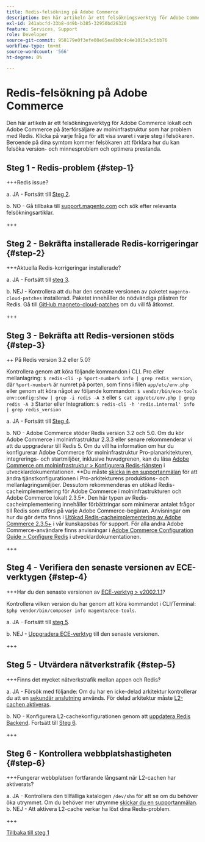 ```yaml
---
title: Redis-felsökning på Adobe Commerce
description: Den här artikeln är ett felsökningsverktyg för Adobe Commerce lokalt och Adobe Commerce på återförsäljare av molninfrastruktur som har problem med Redis. Klicka på varje fråga för att visa svaret i varje steg i felsökaren. Beroende på dina symtom och din konfiguration visar felsökaren hur du felsöker version- och minnesproblem och optimerar prestanda.
exl-id: 241abcfd-33b8-449b-b385-32950bd26320
feature: Services, Support
role: Developer
source-git-commit: 958179e0f3efe08e65ea8b0c4c4e1015e3c5bb76
workflow-type: tm+mt
source-wordcount: '566'
ht-degree: 0%

---
```


# Redis-felsökning på Adobe Commerce

Den här artikeln är ett felsökningsverktyg för Adobe Commerce lokalt och Adobe Commerce på återförsäljare av molninfrastruktur som har problem med Redis. Klicka på varje fråga för att visa svaret i varje steg i felsökaren. Beroende på dina symtom kommer felsökaren att förklara hur du kan felsöka version- och minnesproblem och optimera prestanda.

## Steg 1 - Redis-problem {#step-1}

+++Redis issue?

a. JA - Fortsätt till [Steg 2](#step2)</a>.

b. NO - Gå tillbaka till [support.magento.com](https://support.magento.com/hc/en-us) och sök efter relevanta felsökningsartiklar.

+++

## Steg 2 - Bekräfta installerade Redis-korrigeringar {#step-2}

+++Aktuella Redis-korrigeringar installerade?

a. JA - Fortsätt till [steg 3](#step3)</a>.

b. NEJ - Kontrollera att du har den senaste versionen av paketet `magento-cloud-patches` installerad. Paketet innehåller de nödvändiga plåstren för Redis. Gå till [GitHub magneto-cloud-patches](https://github.com/magento/magento-cloud-patches/) om du vill få åtkomst.

+++

## Steg 3 - Bekräfta att Redis-versionen stöds {#step-3}

++ På Redis version 3.2 eller 5.0?

Kontrollera genom att köra följande kommandon i CLI. Pro eller mellanlagring: `$ redis-cli -p %port-number% info | grep redis_version`, där `%port-number%` är numret på porten, som finns i filen `app/etc/env.php` eller genom att köra något av följande kommandon: `$ vendor/bin/ece-tools env:config:show | grep -i redis -A 3` eller `$ cat app/etc/env.php | grep redis -A 3` Starter eller Integration: `$ redis-cli -h 'redis.internal' info | grep redis_version`

a. JA - Fortsätt till [Steg 4](#step4).

b. NO - Adobe Commerce stöder Redis version 3.2 och 5.0. Om du kör Adobe Commerce i molninfrastruktur 2.3.3 eller senare rekommenderar vi att du uppgraderar till Redis 5. Om du vill ha information om hur du konfigurerar Adobe Commerce för molninfrastruktur Pro-planarkitekturen, integrerings- och startmiljöer, inklusive huvudgrenen, kan du läsa [Adobe Commerce om molninfrastruktur > Konfigurera Redis-tjänsten](https://devdocs.magento.com/cloud/project/services-redis.html)</a> i utvecklardokumentationen. **Du måste [skicka in en supportanmälan](/help/help-center-guide/help-center/magento-help-center-user-guide.md#submit-ticket) för att ändra tjänstkonfigurationen i Pro-arkitekturens produktions- och mellanlagringsmiljöer. Dessutom rekommenderas en utökad Redis-cacheimplementering för Adobe Commerce i molninfrastrukturen och Adobe Commerce lokalt 2.3.5+. Den här typen av Redis-cacheimplementering innehåller förbättringar som minimerar antalet frågor till Redis som utförs på varje Adobe Commerce-begäran. Anvisningar om hur du gör detta finns i [Utökad Redis-cacheimplementering av Adobe Commerce 2.3.5+](https://support.magento.com/hc/en-us/articles/360049292532) i vår kunskapsbas för support. För alla andra Adobe Commerce-användare finns anvisningar i [Adobe Commerce Configuration Guide > Configure Redis](https://devdocs.magento.com/guides/v2.4/config-guide/redis/config-redis.html) i utvecklardokumentationen.

+++

## Steg 4 - Verifiera den senaste versionen av ECE-verktygen {#step-4}

+++Har du den senaste versionen av [ECE-verktyg > v2002.1.1](https://github.com/magento/ece-tools/releases)?

Kontrollera vilken version du har genom att köra kommandot i CLI/Terminal: `$php vendor/bin/composer info magento/ece-tools`.

a. JA - Fortsätt till [steg 5](#step5).

b. NEJ - [Uppgradera ECE-verktyg](https://devdocs.magento.com/cloud/project/ece-tools-update.html) till den senaste versionen.

+++

## Steg 5 - Utvärdera nätverkstrafik {#step-5}

+++Finns det mycket nätverkstrafik mellan appen och Redis?

a. JA - Försök med följande: Om du har en icke-delad arkitektur kontrollerar du att en [sekundär anslutning](/help/troubleshooting/database/mysql-high-load-bottleneck-in-magento-commerce-cloud.md) används. För delad arkitektur måste [L2-cachen aktiveras](https://devdocs.magento.com/guides/v2.4/config-guide/cache/two-level-cache.html).

b. NO - Konfigurera L2-cachekonfigurationen genom att [uppdatera Redis Backend](https://devdocs.magento.com/cloud/env/variables-deploy.html#redis_backend). Fortsätt till [Steg 6](#step6).

+++

## Steg 6 - Kontrollera webbplatshastigheten {#step-6}

+++Fungerar webbplatsen fortfarande långsamt när L2-cachen har aktiverats?

a. JA - Kontrollera den tillfälliga katalogen `/dev/shm` för att se om du behöver öka utrymmet. Om du behöver mer utrymme [skickar du en supportanmälan](/help/help-center-guide/help-center/magento-help-center-user-guide.md#submit-ticket).
b. NEJ - Att aktivera L2-cache verkar ha löst dina Redis-problem.

+++

[Tillbaka till steg 1](#step-1)

